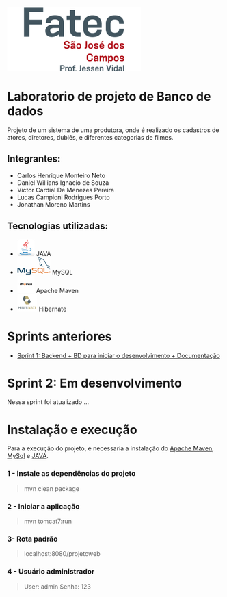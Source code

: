 <img src="imagem/logo_fatecsjc.png" height=150px>

# Laboratorio de projeto de Banco de dados
Projeto de um sistema de uma produtora, onde é realizado os cadastros de atores, diretores, dublês, e diferentes categorias de filmes.

## Integrantes: 
- Carlos Henrique Monteiro Neto
- Daniel Willians Ignacio de Souza
- Victor Cardial De Menezes Pereira
- Lucas Campioni Rodrigues Porto
- Jonathan Moreno Martins

## Tecnologias utilizadas:
- [<img src="imagem\java.jpg" height=40px>](https://www.oracle.com/br/Java/) JAVA
- [<img src="imagem\mysql.png" height=40px>](https://www.mysql.com//) MySQL
- [<img src="imagem\maven.jpg" height=40px>](https://maven.apache.org/) Apache Maven
- [<img src="imagem\hibernate.png" height=40px>](https://hibernate.org/) Hibernate

# Sprints anteriores
- [Sprint 1: Backend + BD para iniciar o desenvolvimento + Documentação](https://github.com/JohnnyHTK/projetoweb)

# Sprint 2: Em desenvolvimento
Nessa sprint foi atualizado ...

# Instalação e execução
Para a execução do projeto, é necessaria a instalação do [Apache Maven](#tecnologias-utilizadas), [MySql](#tecnologias-utilizadas) e [JAVA](#tecnologias-utilizadas).
### 1 - Instale as dependências do projeto
> mvn clean package
### 2 - Iniciar a aplicação
> mvn tomcat7:run
### 3- Rota padrão
> localhost:8080/projetoweb
### 4 - Usuário administrador
> User: admin Senha: 123
